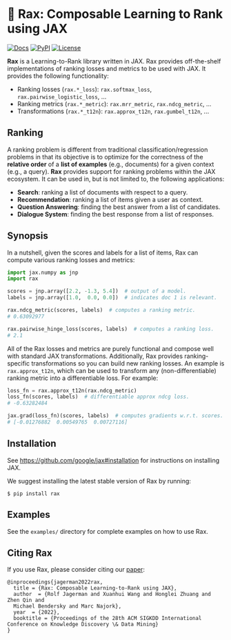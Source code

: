 # 🦖 **Rax**: Composable Learning to Rank using JAX

[![Docs](https://readthedocs.org/projects/rax/badge/?version=latest)](https://rax.readthedocs.io/en/latest/?badge=latest)
[![PyPI](https://img.shields.io/pypi/v/rax?color=brightgreen)](https://pypi.org/project/rax/)
[![License](https://img.shields.io/badge/License-Apache%202.0-brightgreen.svg)](https://github.com/google/rax/blob/main/LICENSE)

**Rax** is a Learning-to-Rank library written in JAX. Rax provides off-the-shelf
implementations of ranking losses and metrics to be used with JAX. It provides
the following functionality:

- Ranking losses (`rax.*_loss`): `rax.softmax_loss`,
  `rax.pairwise_logistic_loss`, ...
- Ranking metrics (`rax.*_metric`): `rax.mrr_metric`, `rax.ndcg_metric`, ...
- Transformations (`rax.*_t12n`): `rax.approx_t12n`, `rax.gumbel_t12n`, ...

## Ranking

A ranking problem is different from traditional classification/regression
problems in that its objective is to optimize for the correctness of the
**relative order** of a **list of examples** (e.g., documents) for a given
context (e.g., a query). **Rax** provides support for ranking problems within
the JAX ecosystem. It can be used in, but is not limited to, the following
applications:

- **Search**: ranking a list of documents with respect to a query.
- **Recommendation**: ranking a list of items given a user as context.
- **Question Answering**: finding the best answer from a list of candidates.
- **Dialogue System**: finding the best response from a list of responses.

## Synopsis

In a nutshell, given the scores and labels for a list of items, Rax can compute
various ranking losses and metrics:

```python
import jax.numpy as jnp
import rax

scores = jnp.array([2.2, -1.3, 5.4])  # output of a model.
labels = jnp.array([1.0,  0.0, 0.0])  # indicates doc 1 is relevant.

rax.ndcg_metric(scores, labels)  # computes a ranking metric.
# 0.63092977

rax.pairwise_hinge_loss(scores, labels)  # computes a ranking loss.
# 2.1
```

All of the Rax losses and metrics are purely functional and compose well with
standard JAX transformations. Additionally, Rax provides ranking-specific
transformations so you can build new ranking losses. An example is
`rax.approx_t12n`, which can be used to transform any (non-differentiable)
ranking metric into a differentiable loss. For example:

```python
loss_fn = rax.approx_t12n(rax.ndcg_metric)
loss_fn(scores, labels)  # differentiable approx ndcg loss.
# -0.63282484

jax.grad(loss_fn)(scores, labels)  # computes gradients w.r.t. scores.
# [-0.01276882  0.00549765  0.00727116]
```

## Installation

See https://github.com/google/jax#installation for instructions on installing JAX.

We suggest installing the latest stable version of Rax by running:

```
$ pip install rax
```

## Examples

See the `examples/` directory for complete examples on how to use Rax.

## Citing Rax

If you use Rax, please consider citing our
[paper](https://research.google/pubs/pub51453/):

```
@inproceedings{jagerman2022rax,
  title = {Rax: Composable Learning-to-Rank using JAX},
  author  = {Rolf Jagerman and Xuanhui Wang and Honglei Zhuang and Zhen Qin and
  Michael Bendersky and Marc Najork},
  year  = {2022},
  booktitle = {Proceedings of the 28th ACM SIGKDD International Conference on Knowledge Discovery \& Data Mining}
}
```

